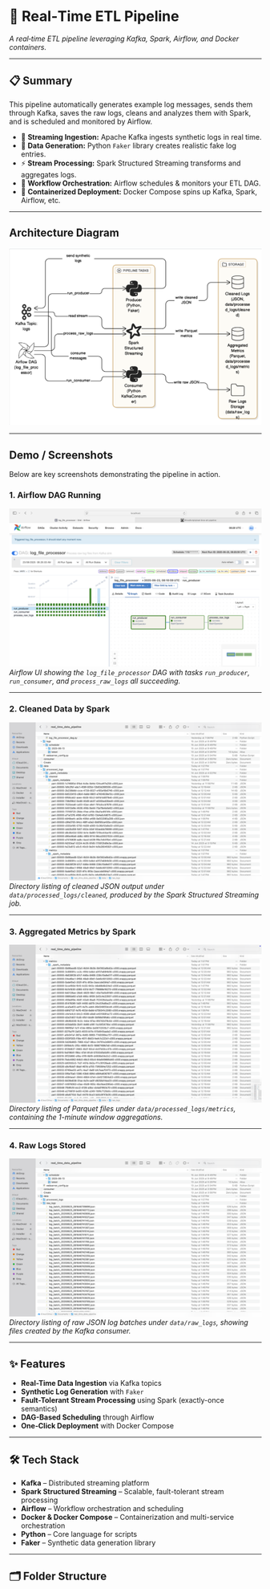 # 🚀 Real‑Time ETL Pipeline  
*A real‑time ETL pipeline leveraging Kafka, Spark, Airflow, and Docker containers.*  

---

## 📋 Summary  
This pipeline automatically generates example log messages, sends them through Kafka, saves the raw logs, cleans and analyzes them with Spark, and is scheduled and monitored by Airflow.
- 🔄 **Streaming Ingestion:** Apache Kafka ingests synthetic logs in real time.  
- 🤖 **Data Generation:** Python `Faker` library creates realistic fake log entries.  
- ⚡ **Stream Processing:** Spark Structured Streaming transforms and aggregates logs.  
- 📆 **Workflow Orchestration:** Airflow schedules & monitors your ETL DAG.  
- 🐳 **Containerized Deployment:** Docker Compose spins up Kafka, Spark, Airflow, etc.

---
## Architecture Diagram

![Architecture](assets/architecture.png)

---

## Demo / Screenshots

Below are key screenshots demonstrating the pipeline in action.

### 1. Airflow DAG Running
![Airflow DAG Working](assets/airflow.png)
*Airflow UI showing the `log_file_processor` DAG with tasks `run_producer`, `run_consumer`, and `process_raw_logs` all succeeding.*

---

### 2. Cleaned Data by Spark
![Spark Cleaned Data](assets/sparkc.png)
*Directory listing of cleaned JSON output under `data/processed_logs/cleaned`, produced by the Spark Structured Streaming job.*

---

### 3. Aggregated Metrics by Spark
![Spark Metrics](assets/sparkm.png)
*Directory listing of Parquet files under `data/processed_logs/metrics`, containing the 1-minute window aggregations.*

---

### 4. Raw Logs Stored
![Raw Logs](assets/raw.png)
*Directory listing of raw JSON log batches under `data/raw_logs`, showing files created by the Kafka consumer.*

---

## ✨ Features  
- **Real-Time Data Ingestion** via Kafka topics  
- **Synthetic Log Generation** with `Faker`  
- **Fault-Tolerant Stream Processing** using Spark (exactly-once semantics)  
- **DAG-Based Scheduling** through Airflow  
- **One‑Click Deployment** with Docker Compose  

---

## 🛠 Tech Stack  
- **Kafka** – Distributed streaming platform  
- **Spark Structured Streaming** – Scalable, fault-tolerant stream processing  
- **Airflow** – Workflow orchestration and scheduling  
- **Docker & Docker Compose** – Containerization and multi-service orchestration  
- **Python** – Core language for scripts  
- **Faker** – Synthetic data generation library  

---

## 🗂️ Folder Structure  
